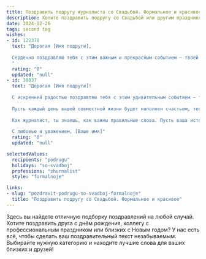 ```yaml
---
title: Поздравить подругу журналиста со Свадьбой. Формальное и красивое
description: Хотите поздравить подругу со Свадьбой или другим праздником? Наш ИИ создаст незабываемое поздравление, а вы обязательно выделитесь среди других.  
date: 2024-12-26
tags: second tag
wishes:
- id: 122370
  text: "Дорогая [Имя подруги],
  
  Сердечно поздравляю тебя с этим важным и прекрасным событием – твоей свадьбой! Желаю тебе и твоему супругу безграничного счастья, взаимопонимания и любви, которая будет только крепнуть с годами. Пусть семейная жизнь будет яркой и насыщенной, как лучшие репортажи, которые ты пишешь!  Пусть ваш общий путь будет полон радости,  взаимной поддержки и  неизменной верности.  Всего самого наилучшего в вашей новой, совместной жизни!
  "
  rating: "0"
  updated: "null"
- id: 30837
  text: "Дорогая [Имя подруги]!
  
  С искренней радостью поздравляю тебя с этим удивительным событием – твоей свадьбой! В этот особенный день, когда две судьбы соединяются в одно целое, желаю вам с [Имя супруга] Искренней любви, крепкого доверия и полного взаимопонимания.
  
  Пусть каждый день вашей совместной жизни будет наполнен счастьем, теплом и радостью. Желаю вам многих светлых моментов, поддержки друг друга в любых начинаниях и безмерной гармонии в вашем доме.
  
  Как журналист, ты знаешь, как важны правильные слова. Пусть ваша история любви будет не только прекрасной, но и достойной самых лучших страниц в жизни.
  
  С любовью и уважением, [Ваше имя]"
  rating: "0"
  updated: "null"

selectedValues:
  recipients: "podrugu"
  holidays: "so-svadboj"
  professions: "zhurnalist"
  style: "formalnoje"

links:
- slug: "pozdravit-podrugu-so-svadboj-formalnoje"
  title: "Поздравить подругу со Свадьбой. Формальное и красивое"
---
```


Здесь вы найдете отличную подборку поздравлений на любой случай.
Хотите поздравить друга с днём рождения, коллегу с профессиональным праздником или близких с Новым годом? У нас есть всё, чтобы сделать ваш поздравительный текст незабываемым. Выбирайте нужную категорию и находите лучшие слова для ваших близких и друзей!
